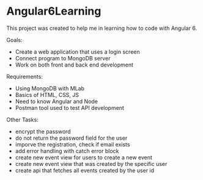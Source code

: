# Angular6Learning

This project was created to help me in learning how to code with Angular 6.

Goals:
- Create a web application that uses a login screen
- Connect program to MongoDB server
- Work on both front and back end development

Requirements:
- Using MongoDB with MLab
- Basics of HTML, CSS, JS
- Need to know Angular and Node
- Postman tool used to test API development

Other Tasks:
- encrypt the password
- do not return the password field for the user
- imporve the registration, check if email exists
- add error handling with catch error block
- create new event view for users to create a new event
- create new event view that was created by the specific user
- create api that fetches all events created by the user id
